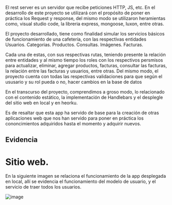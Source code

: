 El rest server es un servidor que recibe peticiones HTTP, JS, etc.
En el desarrollo de este proyecto se utilizará con el propósito de poner en práctica los  Request y response, del mismo modo se utilizaron heramientas como, visual studio code, la libreria express, mongoose, luxon, entre otras.

El proyecto desarrollado, tiene como finalidad simular los servicios básicos de funcionamiento de una cafetería, con las respectivas entidades
Usuarios.
Categorias.
Productos.
Consultas.
Imágenes.
Facturas.

Cada una de estas, con sus respectivas rutas, teniendo presente la relación entre entidades y al mismo tiempo los roles con los respectivos persmisos para actualizar, eliminar, agregar productos, facturas, consultar las facturas, la relación entre las facturas y usuarios, entre otras.
Del mismo modo, el proyecto cuenta con todas las respectivas validaciones para que según el ususario y su rol pueda o no,  hacer cambios en la base de datos

En el transcurso del proyecto, comprendimos a groso modo, lo relacionado con el contenido estático, la implementación de Handlebars y el desplegle del sitio web en local y en heorku.

Es de resaltar que esta app ha servido de base para la creación de otras aplicaciones web que nos han servido para poner en práctica los cononcimientos adquiridos hasta el momento y adquirir nuevos.
## Evidencia

# Sitio web.

En la siguiente imagen se relaciona el funcionamiento de la app desplegada en local, allí se evidencia el funcionamiento del modelo de usuario, y el servicio de traer todos los usuarios.





![image](https://user-images.githubusercontent.com/105325805/202825541-df83b2a9-bbe7-4ef1-a689-2d3dad0b01a4.png)
